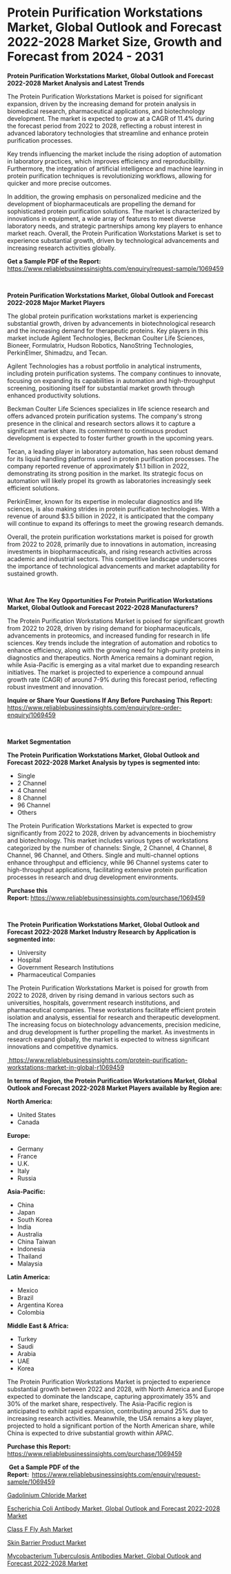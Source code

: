 <p><h1>Protein Purification Workstations Market, Global Outlook and Forecast 2022-2028 Market Size, Growth and Forecast from 2024 - 2031</h1></p><p><strong>Protein Purification Workstations Market, Global Outlook and Forecast 2022-2028 Market Analysis and Latest Trends</strong></p>
<p><p>The Protein Purification Workstations Market is poised for significant expansion, driven by the increasing demand for protein analysis in biomedical research, pharmaceutical applications, and biotechnology development. The market is expected to grow at a CAGR of 11.4% during the forecast period from 2022 to 2028, reflecting a robust interest in advanced laboratory technologies that streamline and enhance protein purification processes. </p><p>Key trends influencing the market include the rising adoption of automation in laboratory practices, which improves efficiency and reproducibility. Furthermore, the integration of artificial intelligence and machine learning in protein purification techniques is revolutionizing workflows, allowing for quicker and more precise outcomes. </p><p>In addition, the growing emphasis on personalized medicine and the development of biopharmaceuticals are propelling the demand for sophisticated protein purification solutions. The market is characterized by innovations in equipment, a wide array of features to meet diverse laboratory needs, and strategic partnerships among key players to enhance market reach. Overall, the Protein Purification Workstations Market is set to experience substantial growth, driven by technological advancements and increasing research activities globally.</p></p>
<p><strong>Get a Sample PDF of the Report:&nbsp;</strong> <a href="https://www.reliablebusinessinsights.com/enquiry/request-sample/1069459">https://www.reliablebusinessinsights.com/enquiry/request-sample/1069459</a></p>
<p>&nbsp;</p>
<p><strong>Protein Purification Workstations Market, Global Outlook and Forecast 2022-2028 Major Market Players</strong></p>
<p><p>The global protein purification workstations market is experiencing substantial growth, driven by advancements in biotechnological research and the increasing demand for therapeutic proteins. Key players in this market include Agilent Technologies, Beckman Coulter Life Sciences, Bioneer, Formulatrix, Hudson Robotics, NanoString Technologies, PerkinElmer, Shimadzu, and Tecan.</p><p>Agilent Technologies has a robust portfolio in analytical instruments, including protein purification systems. The company continues to innovate, focusing on expanding its capabilities in automation and high-throughput screening, positioning itself for substantial market growth through enhanced productivity solutions.</p><p>Beckman Coulter Life Sciences specializes in life science research and offers advanced protein purification systems. The company's strong presence in the clinical and research sectors allows it to capture a significant market share. Its commitment to continuous product development is expected to foster further growth in the upcoming years.</p><p>Tecan, a leading player in laboratory automation, has seen robust demand for its liquid handling platforms used in protein purification processes. The company reported revenue of approximately $1.1 billion in 2022, demonstrating its strong position in the market. Its strategic focus on automation will likely propel its growth as laboratories increasingly seek efficient solutions.</p><p>PerkinElmer, known for its expertise in molecular diagnostics and life sciences, is also making strides in protein purification technologies. With a revenue of around $3.5 billion in 2022, it is anticipated that the company will continue to expand its offerings to meet the growing research demands.</p><p>Overall, the protein purification workstations market is poised for growth from 2022 to 2028, primarily due to innovations in automation, increasing investments in biopharmaceuticals, and rising research activities across academic and industrial sectors. This competitive landscape underscores the importance of technological advancements and market adaptability for sustained growth.</p></p>
<p>&nbsp;</p>
<p><strong>What Are The Key Opportunities For Protein Purification Workstations Market, Global Outlook and Forecast 2022-2028 Manufacturers?</strong></p>
<p><p>The Protein Purification Workstations Market is poised for significant growth from 2022 to 2028, driven by rising demand for biopharmaceuticals, advancements in proteomics, and increased funding for research in life sciences. Key trends include the integration of automation and robotics to enhance efficiency, along with the growing need for high-purity proteins in diagnostics and therapeutics. North America remains a dominant region, while Asia-Pacific is emerging as a vital market due to expanding research initiatives. The market is projected to experience a compound annual growth rate (CAGR) of around 7-9% during this forecast period, reflecting robust investment and innovation.</p></p>
<p><strong>Inquire or Share Your Questions If Any Before Purchasing This Report:</strong> <a href="https://www.reliablebusinessinsights.com/enquiry/pre-order-enquiry/1069459">https://www.reliablebusinessinsights.com/enquiry/pre-order-enquiry/1069459</a></p>
<p>&nbsp;</p>
<p><strong>Market Segmentation</strong></p>
<p><strong>The Protein Purification Workstations Market, Global Outlook and Forecast 2022-2028 Market Analysis by types is segmented into:</strong></p>
<p><ul><li>Single</li><li>2 Channel</li><li>4 Channel</li><li>8 Channel</li><li>96 Channel</li><li>Others</li></ul></p>
<p><p>The Protein Purification Workstations Market is expected to grow significantly from 2022 to 2028, driven by advancements in biochemistry and biotechnology. This market includes various types of workstations categorized by the number of channels: Single, 2 Channel, 4 Channel, 8 Channel, 96 Channel, and Others. Single and multi-channel options enhance throughput and efficiency, while 96 Channel systems cater to high-throughput applications, facilitating extensive protein purification processes in research and drug development environments.</p></p>
<p><strong>Purchase this Report:&nbsp;</strong><a href="https://www.reliablebusinessinsights.com/purchase/1069459">https://www.reliablebusinessinsights.com/purchase/1069459</a></p>
<p>&nbsp;</p>
<p><strong>The Protein Purification Workstations Market, Global Outlook and Forecast 2022-2028 Market Industry Research by Application is segmented into:</strong></p>
<p><ul><li>University</li><li>Hospital</li><li>Government Research Institutions</li><li>Pharmaceutical Companies</li></ul></p>
<p><p>The Protein Purification Workstations Market is poised for growth from 2022 to 2028, driven by rising demand in various sectors such as universities, hospitals, government research institutions, and pharmaceutical companies. These workstations facilitate efficient protein isolation and analysis, essential for research and therapeutic development. The increasing focus on biotechnology advancements, precision medicine, and drug development is further propelling the market. As investments in research expand globally, the market is expected to witness significant innovations and competitive dynamics.</p></p>
<p><a href="https://www.reliablebusinessinsights.com/protein-purification-workstations-market-in-global-r1069459">&nbsp;https://www.reliablebusinessinsights.com/protein-purification-workstations-market-in-global-r1069459</a></p>
<p><strong>In terms of Region, the Protein Purification Workstations Market, Global Outlook and Forecast 2022-2028 Market Players available by Region are:</strong></p>
<p>
    <p> <strong> North America: </strong>
        <ul>
            <li>United States</li>
            <li>Canada</li>
        </ul>
        </p> 
    <p> <strong> Europe: </strong>
        <ul>
            <li>Germany</li>
            <li>France</li>
            <li>U.K.</li>
            <li>Italy</li>
            <li>Russia</li>
        </ul>
        </p> 
    <p> <strong> Asia-Pacific: </strong>
        <ul>
            <li>China</li>
            <li>Japan</li>
            <li>South Korea</li>
            <li>India</li>
            <li>Australia</li>
            <li>China Taiwan</li>
            <li>Indonesia</li>
            <li>Thailand</li>
            <li>Malaysia</li>
        </ul>
        </p> 
    <p> <strong> Latin America: </strong>
        <ul>
            <li>Mexico</li>
            <li>Brazil</li>
            <li>Argentina Korea</li>
            <li>Colombia</li>
        </ul>
        </p> 
    <p> <strong> Middle East & Africa: </strong>
        <ul>
            <li>Turkey</li>
            <li>Saudi</li>
            <li>Arabia</li>
            <li>UAE</li>
            <li>Korea</li>
        </ul>
    </p>
    </p>
<p><p>The Protein Purification Workstations Market is projected to experience substantial growth between 2022 and 2028, with North America and Europe expected to dominate the landscape, capturing approximately 35% and 30% of the market share, respectively. The Asia-Pacific region is anticipated to exhibit rapid expansion, contributing around 25% due to increasing research activities. Meanwhile, the USA remains a key player, projected to hold a significant portion of the North American share, while China is expected to drive substantial growth within APAC.</p></p>
<p><strong>Purchase this Report: </strong><a href="https://www.reliablebusinessinsights.com/purchase/1069459">https://www.reliablebusinessinsights.com/purchase/1069459</a></p>
<p>&nbsp;<strong>Get a Sample PDF of the Report:&nbsp;&nbsp;</strong><a href="https://www.reliablebusinessinsights.com/enquiry/request-sample/1069459">https://www.reliablebusinessinsights.com/enquiry/request-sample/1069459</a></p>
<p><strong></strong></p>
<p><p><a href="https://medium.com/@angelawalsh696/the-global-gadolinium-chloride-market-is-expected-to-witness-a-compound-annual-growth-rate-cagr-1aee5bf488de">Gadolinium Chloride Market</a></p><p><a href="https://github.com/alesiasc0na/Market-Research-Report-List-1/blob/main/escherichia-coli-antibody-market-global-outlook-and-forecast-2022-2028-market.md">Escherichia Coli Antibody Market, Global Outlook and Forecast 2022-2028 Market</a></p><p><a href="https://issuu.com/reportprime-2/docs/class-f-fly-ash-market-size-2030.pp_d04378d1489b9c">Class F Fly Ash Market</a></p><p><a href="https://www.linkedin.com/pulse/what-innovations-market-trends-shaping-skin-barrier-product-jz2ze?trackingId=DTIqEn5hRpy7ZdVEG3mTcg%3D%3D">Skin Barrier Product Market</a></p><p><a href="https://github.com/kathiestrine5ty/Market-Research-Report-List-1/blob/main/mycobacterium-tuberculosis-antibodies-market-global-outlook-and-forecast-2022-2028-market.md">Mycobacterium Tuberculosis Antibodies Market, Global Outlook and Forecast 2022-2028 Market</a></p></p>